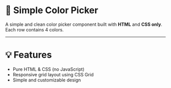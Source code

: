 # 🎨 Simple Color Picker

A simple and clean color picker component built with **HTML** and **CSS only**.  
Each row contains 4 colors.

---

# 💡 Features

- Pure HTML & CSS (no JavaScript)
- Responsive grid layout using CSS Grid
- Simple and customizable design
